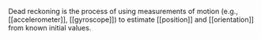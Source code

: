 Dead reckoning is the process of using measurements of motion (e.g., [[accelerometer]], [[gyroscope]]) to estimate [[position]] and [[orientation]] from known initial values.